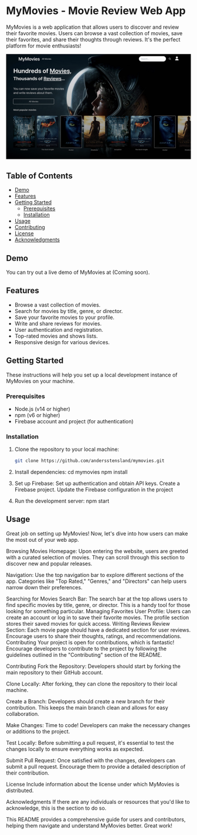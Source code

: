 # MyMovies - Movie Review Web App

MyMovies is a web application that allows users to discover and review their favorite movies. Users can browse a vast collection of movies, save their favorites, and share their thoughts through reviews. It's the perfect platform for movie enthusiasts!

![MyMovies Screenshot](screenshot.png)

## Table of Contents

- [Demo](#demo)
- [Features](#features)
- [Getting Started](#getting-started)
  - [Prerequisites](#prerequisites)
  - [Installation](#installation)
- [Usage](#usage)
- [Contributing](#contributing)
- [License](#license)
- [Acknowledgments](#acknowledgments)

## Demo

You can try out a live demo of MyMovies at (Coming soon).

## Features

- Browse a vast collection of movies.
- Search for movies by title, genre, or director.
- Save your favorite movies to your profile.
- Write and share reviews for movies.
- User authentication and registration.
- Top-rated movies and shows lists.
- Responsive design for various devices.

## Getting Started

These instructions will help you set up a local development instance of MyMovies on your machine.

### Prerequisites

- Node.js (v14 or higher)
- npm (v6 or higher)
- Firebase account and project (for authentication)

### Installation

1. Clone the repository to your local machine:

   ```bash
   git clone https://github.com/andersstensland/mymovies.git
2. Install dependencies:
   cd mymovies
   npm install
3. Set up Firebase:
   Set up authentication and obtain API keys.
   Create a Firebase project.
   Update the Firebase configuration in the project
4. Run the development server:
   npm start

## Usage
Great job on setting up MyMovies! Now, let's dive into how users can make the most out of your web app.

Browsing Movies
Homepage: Upon entering the website, users are greeted with a curated selection of movies. They can scroll through this section to discover new and popular releases.

Navigation: Use the top navigation bar to explore different sections of the app. Categories like "Top Rated," "Genres," and "Directors" can help users narrow down their preferences.

Searching for Movies
Search Bar: The search bar at the top allows users to find specific movies by title, genre, or director. This is a handy tool for those looking for something particular.
Managing Favorites
User Profile: Users can create an account or log in to save their favorite movies. The profile section stores their saved movies for quick access.
Writing Reviews
Review Section: Each movie page should have a dedicated section for user reviews. Encourage users to share their thoughts, ratings, and recommendations.
Contributing
Your project is open for contributions, which is fantastic! Encourage developers to contribute to the project by following the guidelines outlined in the "Contributing" section of the README.

Contributing
Fork the Repository: Developers should start by forking the main repository to their GitHub account.

Clone Locally: After forking, they can clone the repository to their local machine.

Create a Branch: Developers should create a new branch for their contribution. This keeps the main branch clean and allows for easy collaboration.

Make Changes: Time to code! Developers can make the necessary changes or additions to the project.

Test Locally: Before submitting a pull request, it's essential to test the changes locally to ensure everything works as expected.

Submit Pull Request: Once satisfied with the changes, developers can submit a pull request. Encourage them to provide a detailed description of their contribution.

License
Include information about the license under which MyMovies is distributed.

Acknowledgments
If there are any individuals or resources that you'd like to acknowledge, this is the section to do so.

This README provides a comprehensive guide for users and contributors, helping them navigate and understand MyMovies better. Great work!

